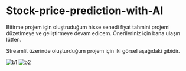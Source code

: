 # Stock-price-prediction-with-AI

Bitirme projem için oluştruduğum hisse senedi fiyat tahmini projemi düzetlmeye ve geliştirmeye devam edicem. Önerileriniz için bana ulaşın lütfen.

Streamlit üzerinde oluşturduğum projem için iki görsel aşağıdaki gibidir.


![b1](https://user-images.githubusercontent.com/44372895/197383814-d46c49fd-b6bc-4acf-929e-7e0686d677c4.png)
![b2](https://user-images.githubusercontent.com/44372895/197383828-f929753d-9aec-4e90-9ee1-fa46ae03484a.png)
